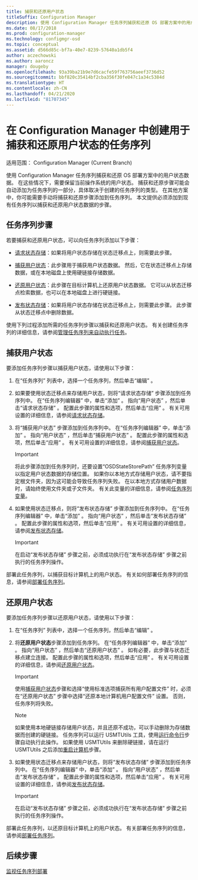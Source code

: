 ```yaml
---
title: 捕获和还原用户状态
titleSuffix: Configuration Manager
description: 使用 Configuration Manager 任务序列捕获和还原 OS 部署方案中的用户状态数据。
ms.date: 08/17/2018
ms.prod: configuration-manager
ms.technology: configmgr-osd
ms.topic: conceptual
ms.assetid: d566d85c-bf7a-40e7-8239-57640a1db5f4
author: aczechowski
ms.author: aaroncz
manager: dougeby
ms.openlocfilehash: 93a39ba21b9e7d6cacfe59f763756aeef3736d52
ms.sourcegitcommit: bbf820c35414bf2cba356f30fe047c1a34c5384d
ms.translationtype: HT
ms.contentlocale: zh-CN
ms.lasthandoff: 04/21/2020
ms.locfileid: "81707345"
---
```

# <a name="create-a-task-sequence-to-capture-and-restore-user-state-in-configuration-manager"></a>在 Configuration Manager 中创建用于捕获和还原用户状态的任务序列

 适用范围：  Configuration Manager (Current Branch)

 使用 Configuration Manager 任务序列捕获和还原 OS 部署方案中的用户状态数据。 在这些情况下，需要保留当前操作系统的用户状态。 捕获和还原步骤可能会自动添加为任务序列的一部分，具体取决于创建的任务序列的类型。 在其他方案中，你可能需要手动将捕获和还原步骤添加到任务序列。 本文提供必须添加到现有任务序列以捕获和还原用户状态数据的步骤。  



## <a name="task-sequence-steps"></a>任务序列步骤  

若要捕获和还原用户状态，可以向任务序列添加以下步骤：  

- [请求状态存储](../understand/task-sequence-steps.md#BKMK_RequestStateStore)：如果将用户状态存储在状态迁移点上，则需要此步骤。  

- [捕获用户状态](../understand/task-sequence-steps.md#BKMK_CaptureUserState)：此步骤用于捕获用户状态数据。 然后，它在状态迁移点上存储数据，或在本地磁盘上使用硬链接存储数据。  

- [还原用户状态](../understand/task-sequence-steps.md#BKMK_RestoreUserState)：此步骤在目标计算机上还原用户状态数据。 它可以从状态迁移点检索数据，也可以在本地磁盘上进行硬链接。  

- [发布状态存储](../understand/task-sequence-steps.md#BKMK_ReleaseStateStore)：如果将用户状态存储在状态迁移点上，则需要此步骤。 此步骤从状态迁移点中删除数据。  


 使用下列过程添加所需的任务序列步骤以捕获和还原用户状态。 有关创建任务序列的详细信息，请参阅[管理任务序列来自动执行任务](manage-task-sequences-to-automate-tasks.md)。  



## <a name="capture-the-user-state"></a>捕获用户状态  

 要添加任务序列步骤以捕获用户状态，请使用以下步骤：

1.  在“任务序列”  列表中，选择一个任务序列，然后单击“编辑”  。  

2.  如果要使用状态迁移点来存储用户状态，则将“请求状态存储”  步骤添加到任务序列中。 在“任务序列编辑器”  中，单击“添加”  。 指向“用户状态”  ，然后单击“请求状态存储”  。 配置此步骤的属性和选项，然后单击“应用”  。 有关可用设置的详细信息，请参阅[请求状态存储](../understand/task-sequence-steps.md#BKMK_RequestStateStore)。  

3.  将“捕获用户状态”  步骤添加到任务序列中。 在“任务序列编辑器”  中，单击“添加”  。 指向“用户状态”  ，然后单击“捕获用户状态”  。 配置此步骤的属性和选项，然后单击“应用”  。 有关可用设置的详细信息，请参阅[捕获用户状态](../understand/task-sequence-steps.md#BKMK_CaptureUserState)。  

    > [!IMPORTANT]  
    >  将此步骤添加到任务序列时，还要设置“OSDStateStorePath”  任务序列变量以指定用户状态数据的存储位置。 如果你以本地方式存储用户状态，请不要指定根文件夹，因为这可能会导致任务序列失败。 在以本地方式存储用户数据时，请始终使用文件夹或子文件夹。 有关此变量的详细信息，请参阅[任务序列变量](../understand/task-sequence-variables.md#OSDStateStorePath)。  

4.  如果使用状态迁移点，则将“发布状态存储”  步骤添加到任务序列中。 在“任务序列编辑器”  中，单击“添加”  。 指向“用户状态”  ，然后单击“发布状态存储”  。 配置此步骤的属性和选项，然后单击“应用”  。 有关可用设置的详细信息，请参阅[发布状态存储](../understand/task-sequence-steps.md#BKMK_ReleaseStateStore)。  

    > [!IMPORTANT]  
    >  在启动“发布状态存储”  步骤之前，必须成功执行在“发布状态存储”  步骤之前执行的任务序列操作。  


 部署此任务序列，以捕获目标计算机上的用户状态。 有关如何部署任务序列的信息，请参阅[部署任务序列](deploy-a-task-sequence.md)。  



## <a name="restore-the-user-state"></a>还原用户状态  

 要添加任务序列步骤以还原用户状态，请使用以下步骤：

1. 在“任务序列”  列表中，选择一个任务序列，然后单击“编辑”  。  

2. 将**还原用户状态**步骤添加到任务序列。 在“任务序列编辑器”  中，单击“添加”  。 指向“用户状态”  ，然后单击“还原用户状态”  。 如有必要，此步骤与状态迁移点建立连接。 配置此步骤的属性和选项，然后单击“应用”  。 有关可用设置的详细信息，请参阅[还原用户状态](../understand/task-sequence-steps.md#BKMK_RestoreUserState)。  

   > [!Important]  
   >  使用[捕获用户状态](../understand/task-sequence-steps.md#BKMK_CaptureUserState)步骤和选择“使用标准选项捕获所有用户配置文件”  时，必须在“还原用户状态”  步骤中选择“还原本地计算机用户配置文件”  设置。 否则，任务序列将失败。  

   > [!Note]  
   > 如果使用本地硬链接存储用户状态，并且还原不成功，可以手动删除为存储数据而创建的硬链接。 任务序列可以运行 USMTUtils 工具，使用[运行命令行](../understand/task-sequence-steps.md#BKMK_RunCommandLine)步骤自动执行此操作。 如果使用 USMTUtils 来删除硬链接，请在运行 USMTUtils 之后添加[重启计算机](../understand/task-sequence-steps.md#BKMK_RestartComputer)步骤。  

3. 如果使用状态迁移点来存储用户状态，则将“发布状态存储”  步骤添加到任务序列中。 在“任务序列编辑器”  中，单击“添加”  。 指向“用户状态”  ，然后单击“发布状态存储”  。 配置此步骤的属性和选项，然后单击“应用”  。 有关可用设置的详细信息，请参阅[发布状态存储](../understand/task-sequence-steps.md#BKMK_ReleaseStateStore)。  

   > [!IMPORTANT]  
   >  在启动“发布状态存储”  步骤之前，必须成功执行在“发布状态存储”  步骤之前执行的任务序列操作。  


 部署此任务序列，以还原目标计算机上的用户状态。 有关部署任务序列的信息，请参阅[部署任务序列](deploy-a-task-sequence.md)。  



## <a name="next-steps"></a>后续步骤

[监视任务序列部署](monitor-operating-system-deployments.md#BKMK_TSDeployStatus)
